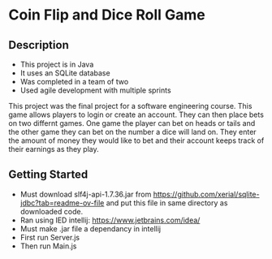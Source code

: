 # Coin Flip and Dice Roll Game

## Description 
* This project is in Java
* It uses an SQLite database
* Was completed in a team of two
* Used agile development with multiple sprints
  
This project was the final project for a software engineering course. This game allows players to login or create an account. They can then place bets on two differnt games. One game the player can bet on heads or tails and the other game they can bet on the number a dice will land on. They enter the amount of money they would like to bet and their account keeps track of their earnings as they play. 

## Getting Started
* Must download slf4j-api-1.7.36.jar from https://github.com/xerial/sqlite-jdbc?tab=readme-ov-file and put this file in same directory as downloaded code.
* Ran using IED intellij: https://www.jetbrains.com/idea/
* Must make .jar file a dependancy in intellij
* First run Server.js
* Then run Main.js
